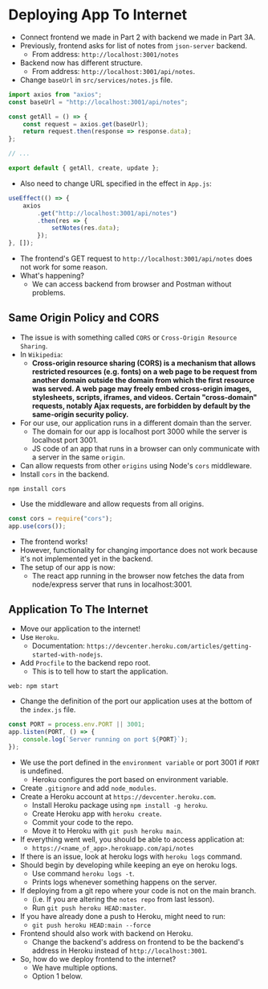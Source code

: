 # Deploying App To Internet
- Connect frontend we made in Part 2 with backend we made in Part 3A.
- Previously, frontend asks for list of notes from `json-server` backend.
    - From address: `http://localhost:3001/notes`
- Backend now has different structure.
    - From address: `http://localhost:3001/api/notes`.
- Change `baseUrl` in `src/services/notes.js` file.
```javascript
import axios from "axios";
const baseUrl = "http://localhost:3001/api/notes";

const getAll = () => {
    const request = axios.get(baseUrl);
    return request.then(response => response.data);
};

// ...

export default { getAll, create, update };
```
- Also need to change URL specified in the effect in `App.js`:
```javascript
useEffect(() => {
    axios
        .get("http://localhost:3001/api/notes")
        .then(res => {
            setNotes(res.data);
        });
}, []);
```
- The frontend's GET request to `http://localhost:3001/api/notes` does not work for some reason.
- What's happening?
    - We can access backend from browser and Postman without problems.


## Same Origin Policy and CORS
- The issue is with something called `CORS` or `Cross-Origin Resource Sharing`.
- In `Wikipedia`:
    - **Cross-origin resource sharing (CORS) is a mechanism that allows restricted resources (e.g. fonts) on a web page to be request from another domain outside the domain from which the first resource was served. A web page may freely embed cross-origin images, stylesheets, scripts, iframes, and videos. Certain "cross-domain" requests, notably Ajax requests, are forbidden by default by the same-origin security policy.**
- For our use, our application runs in a different domain than the server.
    - The domain for our app is localhost port 3000 while the server is localhost port 3001.
    - JS code of an app that runs in a browser can only communicate with a server in the same `origin`.
- Can allow requests from other `origins` using Node's `cors` middleware.
- Install `cors` in the backend.
```
npm install cors
```
- Use the middleware and allow requests from all origins.
```javascript
const cors = require("cors");
app.use(cors());
```
- The frontend works!
- However, functionality for changing importance does not work because it's not implemented yet in the backend.
- The setup of our app is now:
    - The react app running in the browser now fetches the data from node/express server that runs in localhost:3001.


## Application To The Internet
- Move our application to the internet!
- Use `Heroku`.
    - Documentation: `https://devcenter.heroku.com/articles/getting-started-with-nodejs`.
- Add `Procfile` to the backend repo root.
    - This is to tell how to start the application.
```
web: npm start
```
- Change the definition of the port our application uses at the bottom of the `index.js` file.
```javascript
const PORT = process.env.PORT || 3001;
app.listen(PORT, () => {
    console.log(`Server running on port ${PORT}`);
});
```
- We use the port defined in the `environment variable` or port 3001 if `PORT` is undefined.
    - Heroku configures the port based on environment variable.
- Create `.gitignore` and add `node_modules`.
- Create a Heroku account at `https://devcenter.heroku.com`.
    - Install Heroku package using `npm install -g heroku`.
    - Create Heroku app with `heroku create`.
    - Commit your code to the repo.
    - Move it to Heroku with `git push heroku main`.
- If everything went well, you should be able to access application at:
    - `https://<name_of_app>.herokuapp.com/api/notes`
- If there is an issue, look at heroku logs with `heroku logs` command.
- Should begin by developing while keeping an eye on heroku logs.
    - Use command `heroku logs -t`.
    - Prints logs whenever something happens on the server.
- If deploying from a git repo where your code is not on the main branch.
    - (i.e. If you are altering the `notes repo` from last lesson).
    - Run `git push heroku HEAD:master`.
- If you have already done a push to Heroku, might need to run:
    - `git push heroku HEAD:main --force`
- Frontend should also work with backend on Heroku.
    - Change the backend's address on frontend to be the backend's address in Heroku instead of `http://localhost:3001`.
- So, how do we deploy frontend to the internet?
    - We have multiple options.
    - Option 1 below.





